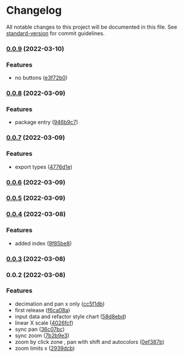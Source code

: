 # Changelog

All notable changes to this project will be documented in this file. See [standard-version](https://github.com/conventional-changelog/standard-version) for commit guidelines.

### [0.0.9](https://github.com/mdof/timeseries-svelte/compare/v0.0.8...v0.0.9) (2022-03-10)


### Features

* no buttons ([e3f72b0](https://github.com/mdof/timeseries-svelte/commit/e3f72b0b9aa0048327f3e5d0fdb4d56983c500f0))

### [0.0.8](https://github.com/mdof/timeseries-svelte/compare/v0.0.7...v0.0.8) (2022-03-09)

### Features

- package entry ([946b9c7](https://github.com/mdof/timeseries-svelte/commit/946b9c759b594e12d7eff29cf3426b62878be416))

### [0.0.7](https://github.com/mdof/timeseries-svelte/compare/v0.0.6...v0.0.7) (2022-03-09)

### Features

- export types ([4776d1e](https://github.com/mdof/timeseries-svelte/commit/4776d1e9cccc34ae70976096f84a0d7ba684eb30))

### [0.0.6](https://github.com/mdof/timeseries-svelte/compare/v0.0.5...v0.0.6) (2022-03-09)

### [0.0.5](https://github.com/mdof/timeseries-svelte/compare/v0.0.4...v0.0.5) (2022-03-09)

### [0.0.4](https://github.com/mdof/timeseries-svelte/compare/v0.0.3...v0.0.4) (2022-03-08)

### Features

- added index ([9f85be8](https://github.com/mdof/timeseries-svelte/commit/9f85be87d0f2190a797f40d7bb22d9984de6c4f7))

### [0.0.3](https://github.com/mdof/timeseries-svelte/compare/v0.0.2...v0.0.3) (2022-03-08)

### 0.0.2 (2022-03-08)

### Features

- decimation and pan x only ([cc5f1db](https://github.com/mdof/timeseries-svelte/commit/cc5f1dbd92c8b7d599d8d0a32446a5092bdfc3e8))
- first release ([f6ca08a](https://github.com/mdof/timeseries-svelte/commit/f6ca08a2e07c59bf539143acc1027a8c18e9f284))
- input data and refactor style chart ([58d8ebd](https://github.com/mdof/timeseries-svelte/commit/58d8ebd9381407d7d1fd3dedc07c19e28335c40b))
- linear X scale ([4026fcf](https://github.com/mdof/timeseries-svelte/commit/4026fcfc87cc6cdb4c7c66bd811c826764ec2fab))
- sync pan ([36c07bc](https://github.com/mdof/timeseries-svelte/commit/36c07bc06421cbfbc19a1af7bb0b8b0e31906017))
- sync zoom ([7b2b9e3](https://github.com/mdof/timeseries-svelte/commit/7b2b9e3d039403f457c852c57acb085b2646a916))
- zoom by click zone , pan with shift and autocolors ([0ef387b](https://github.com/mdof/timeseries-svelte/commit/0ef387b8bc3a866a5b3ce4338828d0977abdf556))
- zoom limits x ([2939dcb](https://github.com/mdof/timeseries-svelte/commit/2939dcb9758cfb7cfbfe4cd8de1d9023a05cedae))
